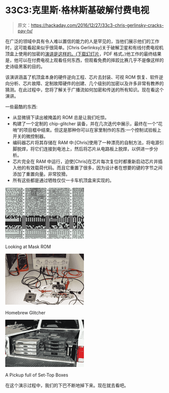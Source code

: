 # 33C3:克里斯·格林斯基破解付费电视

> 原文：<https://hackaday.com/2016/12/27/33c3-chris-gerlinsky-cracks-pay-tv/>

在广泛的领域中具有令人难以置信的能力的人是罕见的，当他们展示他们的工作时，这可能看起来似乎很简单。[Chris Gerlinksy]关于破解卫星和有线付费电视机顶盒上使用的加密的[演讲是这样的。(](https://media.ccc.de/v/33c3-8127-how_do_i_crack_satellite_and_cable_pay_tv)[下载幻灯片](https://fahrplan.events.ccc.de/congress/2016/Fahrplan/system/event_attachments/attachments/000/003/101/original/33C3_-_How_Do_I_Crack_Satellite_and_Cable_Pay_TV_slides.pdf)，PDF 格式。)他工作的最终结果是，他可以在付费电视上观看任何东西，但观看免费的摔跤比赛几乎不是像这样的史诗级黑客的目的。

该演讲涵盖了机顶盒本身的硬件逆向工程、芯片去封装、可视 ROM 恢复、软件逆向分析、芯片故障、定制故障硬件的创建、几个级别的加密以及许多非常有教养的猜测。在此过程中，您将了解关于广播流如何加密和传送的所有知识。现在看这个演讲。

一些最酷的东西:

*   从显微镜下读出被掩盖的 ROM 总是让我们吃惊。
*   构建了一个定制的 chip-glitcher 装备，并在几次迭代中展示，最终在一个“花哨”的项目框中结束。但这是那种你可以在家里制作的东西:一个控制试验板上开关的微控制器。
*   编码器芯片将其存储在 RAM 中:[Chris]使用了一种漂亮的自制方法，将电源引脚脱焊，将它们连接到电池上，然后将芯片从电路板上脱焊，以供进一步分析。
*   芯片完全在 RAM 中运行，迫使[Chris]在芯片每次复位时都重新启动芯片并插入他的有效载荷代码。而且它重置了很多，因为设计者在想要的键的字节之间添加了重置向量。非常狡猾。
*   所有这些都是通过牺牲仅仅一卡车机顶盒来实现的。

[![](img/d903e3e29b548667ab60feb95c900b6f.png)](https://hackaday.com/mask-4/)

Looking at Mask ROM

[![](img/a1ddb4de53e18ce2eacd252288096c69.png)](https://hackaday.com/glitcher/)

Homebrew Glitcher

[![](img/b0992d22da154bc9c05c282e7d417d92.png)](https://hackaday.com/2016/12/27/33c3-chris-gerlinsky-cracks-pay-tv/pickup-4/)

A Pickup full of Set-Top Boxes

在这个演示过程中，我们的下巴不断地掉下来。现在就去看吧。